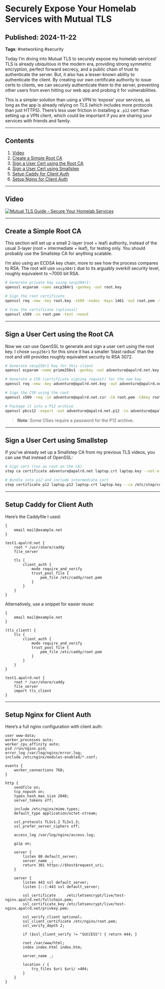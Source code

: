 # Securely Expose Your Homelab Services with Mutual TLS

## Published: 2024-11-22

**Tags**: #networking #security

Today I’m diving into Mutual TLS to securely expose my homelab services! TLS is already ubiquitous in the modern era, providing strong symmetric encryption, perfect forward secrecy, and a public chain of trust to authenticate the server. But, it also has a lesser-known ability to authenticate the client. By creating our own certificate authority to issue certs to clients, we can securely authenticate them to the server, preventing other users from even hitting our web app and probing it for vulnerabilities.

This is a simpler solution than using a VPN to ’expose’ your services, as long as the app is already relying on TLS (which includes more protocols than just HTTPS). There’s less user friction in installing a `.p12` cert than setting up a VPN client, which could be important if you are sharing your services with friends and family.

---

## Contents

1. [Video](#video)
2. [Create a Simple Root CA](#create-a-simple-root-ca)
3. [Sign a User Cert using the Root CA](#sign-a-user-cert-using-the-root-ca)
4. [Sign a User Cert using Smallstep](#sign-a-user-cert-using-smallstep)
5. [Setup Caddy for Client Auth](#setup-caddy-for-client-auth)
6. [Setup Nginx for Client Auth](#setup-nginx-for-client-auth)

---

## Video

[![Mutual TLS Guide - Secure Your Homelab Services](https://img.youtube.com/vi/YhuWay9XJyw/0.jpg)](https://www.youtube.com/watch?v=YhuWay9XJyw)

---

## Create a Simple Root CA

This section will set up a small 2-layer (root + leaf) authority, instead of the usual 3-layer (root + intermediate + leaf), for testing only. You should probably use the Smallstep CA for anything scalable.

I’m also using an ECDSA key chain, more to see how the process compares to RSA. The root will use `secp384r1` due to its arguably overkill security level, roughly equivalent to ~7000 bit RSA.

```bash
# Generate private key using secp384r1:
openssl ecparam -name secp384r1 -genkey -out root.key

# Sign the root certificate
openssl req -new -key root.key -x509 -nodes -days 1461 -out root.pem -subj "/C=US/O=apalrd.net/CN=test" -addext "basicConstraints=critical,CA:TRUE,pathlen:0"

# View the certificate (optional)
openssl x509 -in root.pem -text -noout
```

---

## Sign a User Cert using the Root CA

Now we can use OpenSSL to generate and sign a user cert using the root key. I chose `secp256r1` for this since it has a smaller ‘blast radius’ than the root and still provides roughly equivalent security to RSA 3072.

```bash
# Generate secp256r1 key for this client
openssl ecparam -name prime256v1 -genkey -out adventure@apalrd.net.key

# Generate a CSR (certificate signing request) for the new key
openssl req -new -key adventure@apalrd.net.key -out adventure@apalrd.net.csr -subj "/C=US/O=apalrd.net/CN=adventure@apalrd.net" -addext "extendedKeyUsage = clientAuth"

# Sign the CSR using the root
openssl x509 -req -in adventure@apalrd.net.csr -CA root.pem -CAkey root.key -CAcreateserial -out adventure@apalrd.net.crt -days 365 -sha256 -copy_extensions=copyall

# Package it into a P12 archive
openssl pkcs12 -export -out adventure@apalrd.net.p12 -in adventure@apalrd.net.crt -inkey adventure@apalrd.net.key
```

> **Note**: Some OSes require a password for the P12 archive.

---

## Sign a User Cert using Smallstep

If you’ve already set up a Smallstep CA from my previous TLS videos, you can use that instead of OpenSSL:

```bash
# Sign cert (run as root on the CA)
step ca certificate adventure@apalrd.net laptop.crt laptop.key --not-after=2160h

# Bundle into p12 and include intermediate cert
step certificate p12 laptop.p12 laptop.crt laptop.key --ca /etc/step/certs/intermediate_ca.crt
```

---

## Setup Caddy for Client Auth

Here’s the Caddyfile I used:

```caddyfile
{
    email mail@example.net
}

test1.apalrd.net {
    root * /usr/share/caddy
    file_server

    tls {
        client_auth {
            mode require_and_verify
            trust_pool file {
                pem_file /etc/caddy/root.pem
            }
        }
    }
}
```

Alternatively, use a snippet for easier reuse:

```caddyfile
{
    email mail@example.net
}

(tls_client) {
    tls {
        client_auth {
            mode require_and_verify
            trust_pool file {
                pem_file /etc/caddy/root.pem
            }
        }
    }
}

test1.apalrd.net {
    root * /usr/share/caddy
    file_server
    import tls_client
}
```

---

## Setup Nginx for Client Auth

Here’s a full nginx configuration with client auth:

```nginx
user www-data;
worker_processes auto;
worker_cpu_affinity auto;
pid /run/nginx.pid;
error_log /var/log/nginx/error.log;
include /etc/nginx/modules-enabled/*.conf;

events {
    worker_connections 768;
}

http {
    sendfile on;
    tcp_nopush on;
    types_hash_max_size 2048;
    server_tokens off;

    include /etc/nginx/mime.types;
    default_type application/octet-stream;

    ssl_protocols TLSv1.2 TLSv1.3;
    ssl_prefer_server_ciphers off;

    access_log /var/log/nginx/access.log;

    gzip on;

    server {
        listen 80 default_server;
        server_name _;
        return 301 https://$host$request_uri;
    }

    server {
        listen 443 ssl default_server;
        listen [::]:443 ssl default_server;

        ssl_certificate     /etc/letsencrypt/live/test-nginx.apalrd.net/fullchain.pem;
        ssl_certificate_key /etc/letsencrypt/live/test-nginx.apalrd.net/privkey.pem;

        ssl_verify_client optional;
        ssl_client_certificate /etc/nginx/root.pem;
        ssl_verify_depth 2;

        if ($ssl_client_verify != "SUCCESS") { return 444; }

        root /var/www/html;
        index index.html index.htm;

        server_name _;

        location / {
            try_files $uri $uri/ =404;
        }
    }
}
```
